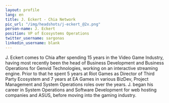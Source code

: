 ```yaml
---
layout: profile
lang: en
title: J. Eckert - Chia Network
pic_url: "/img/headshots/j-eckert_@2x.png"
person-name: J. Eckert
position: VP of Ecosystems Operations
twitter_username: sargonas
linkedin_username: blank
---
```


J. Eckert comes to Chia after spending 15 years in the Video Game Industry, having most recently been the head of Business Development and Business Operations for Genvid Technologies, working on an interactive streaming engine. Prior to that he spent 5 years at Riot Games as Director of Third Party Ecosystem and 7 years at EA Games in various BizDev, Project Management and System Operations roles over the years. J. began his career in System Operations and Software Development for web hosting companies and ASUS, before moving into the gaming industry.